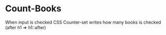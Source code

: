 # Count-Books
When input is checked CSS Counter-set writes how many books is checked (after h1 => h1::after) 

